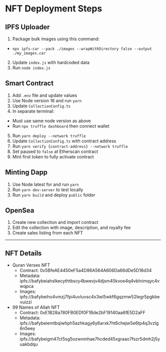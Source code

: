 # NFT Deployment Steps

## IPFS Uploader
1. Package bulk images using this command:
  - `npx ipfs-car --pack ./images --wrapWithDirectory false --output ./my_images.car`
2. Update `index.js` with hardcoded data
3. Run `node index.js`

## Smart Contract
1. Add `.env` file and update values
2. Use Node version 16 and run `yarn`
3. Update `CollectionConfig.ts`
4. In separate terminal:
  - Must use same node version as above
  - Run `npx truffle dashboard` then connect wallet
5. Run `yarn deploy --network truffle`
6. Update `CollectionConfig.ts` with contract address
7. Run `yarn verify {contract-address} --network truffle`
8. Set paused to `false` at Etherscan contract
9. Mint first token to fully activate contract

## Minting Dapp
1. Use Node latest for and run `yarn`
2. Run `yarn dev-server` to test locally
3. Run `yarn build` and deploy `public` folder

## OpenSea
1. Create new collection and import contract
2. Edit the collection with image, description, and royalty fee
3. Create sales listing from each NFT

---

## NFT Details
- Quran Verses NFT
  - Contract: 0x5BfeAE4450eF5a4D86A564A606Da66dDe5D18d34
  - Metadata: ipfs://bafybeiahslkecythtbscy4bwevjv4djsm45kvoe4q4vblnimqyc4vwqpca
  - Images: ipfs://bafybeiho4vmzj7fpi4uvluvsc4x3wl5wkf6gqzmw52legr5pgkbevuizzi
- 99 Names of Allah NFT
  - Contract: 0xE1B28a780FB0EDf0F1Bde2bF19140aa6fE5D2aFF
  - Metadata: ipfs://bafybeiemtbqiwhph5azhkagy6y6arxk7ht6chejw5e6tp4q3vzlg6n5eey
  - Images: ipfs://bafybeigm47ct5sg5ozwnmhae7hcded45xgraao7fszr5dmh2j5yuakbdqu